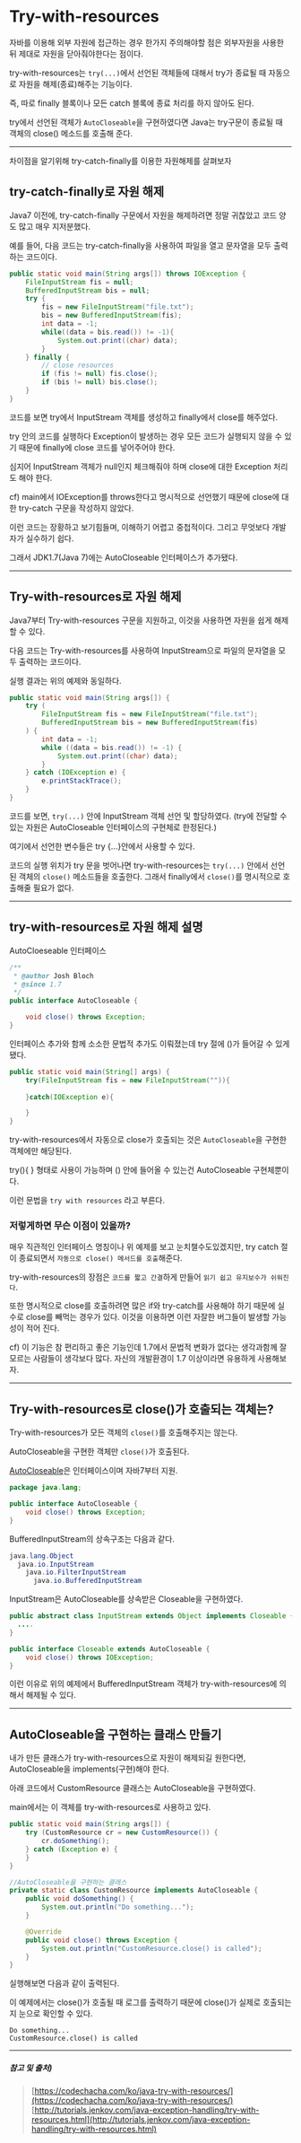 # Try-with-resources

자바를 이용해 외부 자원에 접근하는 경우 한가지 주의해야할 점은 외부자원을 사용한 뒤 제대로 자원을 닫아줘야한다는 점이다.

try-with-resources는 `try(...)`에서 선언된 객체들에 대해서 try가 종료될 때 자동으로 자원을 해제(종료)해주는 기능이다.

즉, 따로 finally 블록이나 모든 catch 블록에 종료 처리를 하지 않아도 된다.

try에서 선언된 객체가 `AutoCloseable`을 구현하였다면 Java는 try구문이 종료될 때 객체의 close() 메소드를 호출해 준다.

---

차이점을 알기위해 try-catch-finally를 이용한 자원해제를 살펴보자

## try-catch-finally로 자원 해제

Java7 이전에, try-catch-finally 구문에서 자원을 해제하려면 정말 귀찮았고 코드 양도 많고 매우 지저분했다.

예를 들어, 다음 코드는 try-catch-finally을 사용하여 파일을 열고 문자열을 모두 출력하는 코드이다.

```java
public static void main(String args[]) throws IOException {
    FileInputStream fis = null;
    BufferedInputStream bis = null;
    try {
        fis = new FileInputStream("file.txt");
        bis = new BufferedInputStream(fis);
        int data = -1;
        while((data = bis.read()) != -1){
            System.out.print((char) data);
        }
    } finally {
        // close resources
        if (fis != null) fis.close();
        if (bis != null) bis.close();
    }
}
```

코드를 보면 try에서 InputStream 객체를 생성하고 finally에서 close를 해주었다.

try 안의 코드를 실행하다 Exception이 발생하는 경우 모든 코드가 실행되지 않을 수 있기 때문에 finally에 close 코드를 넣어주어야 한다.

심지어 InputStream 객체가 null인지 체크해줘야 하며 close에 대한 Exception 처리도 해야 한다.

cf) main에서 IOException를 throws한다고 명시적으로 선언했기 때문에 close에 대한 try-catch 구문을 작성하지 않았다.

이런 코드는 장황하고 보기힘들며, 이해하기 어렵고 중첩적이다.  그리고 무엇보다 개발자가 실수하기 쉽다. 

그래서 JDK1.7(Java 7)에는 AutoCloseable 인터페이스가 추가됐다.

---

## Try-with-resources로 자원 해제

Java7부터 Try-with-resources 구문을 지원하고, 이것을 사용하면 자원을 쉽게 해제할 수 있다.

다음 코드는 Try-with-resources를 사용하여 InputStream으로 파일의 문자열을 모두 출력하는 코드이다.   

실행 결과는 위의 예제와 동일하다.

```java
public static void main(String args[]) {
    try (
        FileInputStream fis = new FileInputStream("file.txt");
        BufferedInputStream bis = new BufferedInputStream(fis)
    ) {
        int data = -1;
        while ((data = bis.read()) != -1) {
            System.out.print((char) data);
        }
    } catch (IOException e) {
        e.printStackTrace();
    }
}
```

코드를 보면, `try(...)` 안에 InputStream 객체 선언 및 할당하였다. (try에 전달할 수 있는 자원은 AutoCloseable 인터페이스의 구현체로 한정된다.)

여기에서 선언한 변수들은 try {...}안에서 사용할 수 있다. 

코드의 실행 위치가 try 문을 벗어나면 try-with-resources는 `try(...)` 안에서 선언된 객체의 `close()` 메소드들을 호출한다. 그래서 finally에서 `close()`를 명시적으로 호출해줄 필요가 없다.

---  

## try-with-resources로 자원 해제 설명

AutoCloeseable 인터페이스

```java
/**
 * @author Josh Bloch
 * @since 1.7
 */
public interface AutoCloseable {

    void close() throws Exception;
}
```

인터페이스 추가와 함께 소소한 문법적 추가도 이뤄졌는데 try 절에 ()가 들어갈 수 있게됐다.

```java
public static void main(String[] args) {
    try(FileInputStream fis = new FileInputStream("")){
         
    }catch(IOException e){

    }
}
```

try-with-resources에서 자동으로 close가 호출되는 것은 `AutoCloseable`을 구현한 객체에만 해당된다. 

try(){ } 형태로 사용이 가능하며 () 안에 들어올 수 있는건 AutoCloseable 구현체뿐이다. 

이런 문법을 `try with resources` 라고 부른다. 

### 저렇게하면 무슨 이점이 있을까?

매우 직관적인 인터페이스 명칭이나 위 예제를 보고 눈치챌수도있겠지만, try catch 절이 종료되면서 `자동으로 close() 메서드를 호출`해준다. 

try-with-resources의 장점은 `코드를 짧고 간결`하게 만들어 `읽기 쉽고 유지보수가 쉬워진다`. 

또한 명시적으로 close를 호출하려면 많은 if와 try-catch를 사용해야 하기 때문에 실수로 close를 빼먹는 경우가 있다. 
이것을 이용하면 이런 자잘한 버그들이 발생할 가능성이 적어 진다.    

cf) 이 기능은 참 편리하고 좋은 기능인데 1.7에서 문법적 변화가 없다는 생각과함께 잘 모르는 사람들이 생각보다 많다.  자신의 개발환경이 1.7 이상이라면 유용하게 사용해보자.

---

## Try-with-resources로 close()가 호출되는 객체는?

Try-with-resources가 모든 객체의 `close()`를 호출해주지는 않는다. 

AutoCloseable을 구현한 객체만 `close()`가 호출된다.

[AutoCloseable](https://chromium.googlesource.com/android_tools/+/refs/heads/master/sdk/sources/android-25/java/lang/AutoCloseable.java)은 인터페이스이며 자바7부터 지원.

```java
package java.lang;

public interface AutoCloseable {
    void close() throws Exception;
}
```

BufferedInputStream의 상속구조는 다음과 같다.

```java
java.lang.Object
  java.io.InputStream
    java.io.FilterInputStream
      java.io.BufferedInputStream
```

InputStream은 AutoCloseable를 상속받은 Closeable을 구현하였다.

```java
public abstract class InputStream extends Object implements Closeable {
  ....
}

public interface Closeable extends AutoCloseable {
    void close() throws IOException;
}
```

이런 이유로 위의 예제에서 BufferedInputStream 객체가 try-with-resources에 의해서 해제될 수 있다.

---

## AutoCloseable을 구현하는 클래스 만들기

내가 만든 클래스가 try-with-resources으로 자원이 해제되길 원한다면, AutoCloseable을 implements(구현)해야 한다.   

아래 코드에서 CustomResource 클래스는 AutoCloseable을 구현하였다. 

main에서는 이 객체를 try-with-resources로 사용하고 있다.

```java
public static void main(String args[]) {
    try (CustomResource cr = new CustomResource()) {
        cr.doSomething();
    } catch (Exception e) {
    }
}

//AutoCloseable을 구현하는 클래스
private static class CustomResource implements AutoCloseable {
    public void doSomething() {
        System.out.println("Do something...");
    }

    @Override
    public void close() throws Exception {
        System.out.println("CustomResource.close() is called");
    }
}
```

실행해보면 다음과 같이 출력된다.

이 예제에서는 close()가 호출될 때 로그를 출력하기 때문에 close()가 실제로 호출되는지 눈으로 확인할 수 있다.

```
Do something...
CustomResource.close() is called
```

  
---
##### **참고 및 출처)**

>[https://codechacha.com/ko/java-try-with-resources/](https://codechacha.com/ko/java-try-with-resources/)  
[http://tutorials.jenkov.com/java-exception-handling/try-with-resources.html](http://tutorials.jenkov.com/java-exception-handling/try-with-resources.html)